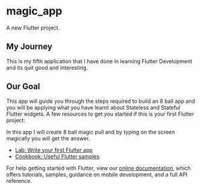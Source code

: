 # magic_app

A new Flutter project.

## My Journey

This is my fifth application that I have done in learning Flutter Development and its quit good and interesting.

## Our Goal

This app will guide you through the steps 
required to build an 8 ball app and you will be applying what you 
have learnt about Stateless and Stateful Flutter widgets.
A few resources to get you started if this is your first Flutter project:

In this app I will create 8 ball magic pull and by typing on the screen magically you will get the answer.

- [Lab: Write your first Flutter app](https://flutter.dev/docs/get-started/codelab)
- [Cookbook: Useful Flutter samples](https://flutter.dev/docs/cookbook)

For help getting started with Flutter, view our
[online documentation](https://flutter.dev/docs), which offers tutorials,
samples, guidance on mobile development, and a full API reference.
